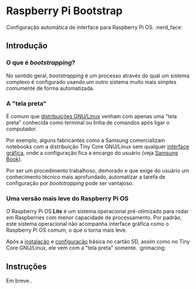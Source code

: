 <h1>Raspberry Pi Bootstrap</h1>
<p>Configuração automática de interface para Raspberry Pi OS. :nerd_face:</p> 

<h2>Introdução</h2>

<h3>O que é <i>bootstrapping</i>?</h3>
<p>
  No sentido geral, <i>bootstrapping</i> é um processo através do qual um sistema complexo é configurado usando um outro sistema muito mais simples comumente de forma automatizada.
</p>

<h3>A "tela preta"</h3>
<p>
   É comum que <a href="https://pt.wikipedia.org/wiki/Distribui%C3%A7%C3%A3o_Linux">distribuições GNU/Linux</a> venham com apenas uma "tela preta" conhecida como terminal ou linha de comandos após ligar o computador.
</p>

<p>
  Por exemplo, alguns fabricantes como a Samsung comercializam notebooks com a distribuição Tiny Core GNU/Linux sem qualquer <a href="https://pt.wikipedia.org/wiki/Interface_gr%C3%A1fica_do_utilizador">interface gráfica</a>, onde a configuração fica a encargo do usuário (veja <a href="https://www.google.com/search?q=NP550XDZ-KO4BR">Samsung Book</a>).
</p>

<p>
  Por ser um procedimento trabalhoso, demorado e que exige do usuário um conhecimento técnico mais aprofundado, automatizar a tarefa de configuração por <i>bootstrapping</i> pode ser vantajoso.
</p>

<h3>Uma versão mais leve do Raspberry Pi OS</h3>
<p>
  O Raspberry Pi OS <b>Lite</b> é um sistema operacional pré-otimizado para rodar em Raspberries com menor capacidade de processamento. Por padrão, este sistema operacional não acompanha interface gráfica como o Raspberry Pi OS comum, o que o torna mais leve. 
</p>

<p>
  Após a <a href="https://www.raspberrypi.com/documentation/computers/getting-started.html">instalação</a> e <a href="https://www.raspberrypi.com/documentation/computers/configuration.html">configuração</a> básica no cartão SD, assim como no Tiny Core GNU/Linux, ele vem com a "tela preta" somente. :grimacing:
</p>
 
<h2>Instruções</h2>
<p>Em breve..</p>
